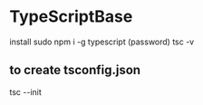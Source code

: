 # TypeScriptBase

install
sudo npm i -g typescript (password)
tsc -v

## to create tsconfig.json

tsc --init
